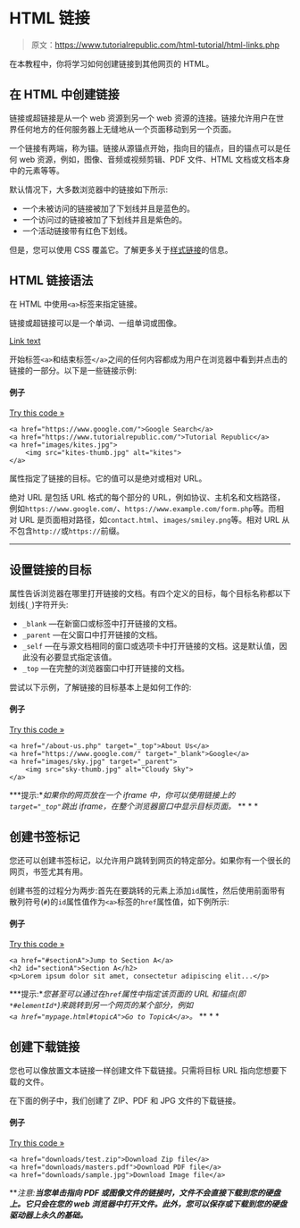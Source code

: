 # HTML 链接

> 原文：<https://www.tutorialrepublic.com/html-tutorial/html-links.php>

在本教程中，你将学习如何创建链接到其他网页的 HTML。

## 在 HTML 中创建链接

链接或超链接是从一个 web 资源到另一个 web 资源的连接。链接允许用户在世界任何地方的任何服务器上无缝地从一个页面移动到另一个页面。

一个链接有两端，称为锚。链接从源锚点开始，指向目的锚点，目的锚点可以是任何 web 资源，例如，图像、音频或视频剪辑、PDF 文件、HTML 文档或文档本身中的元素等等。

默认情况下，大多数浏览器中的链接如下所示:

*   一个未被访问的链接被加了下划线并且是蓝色的。
*   一个访问过的链接被加了下划线并且是紫色的。
*   一个活动链接带有红色下划线。

但是，您可以使用 CSS 覆盖它。了解更多关于[样式链接](../css-tutorial/css-links.php)的信息。

## HTML 链接语法

在 HTML 中使用`<a>`标签来指定链接。

链接或超链接可以是一个单词、一组单词或图像。

<a href="*url*">Link text</a>

开始标签`<a>`和结束标签`</a>`之间的任何内容都成为用户在浏览器中看到并点击的链接的一部分。以下是一些链接示例:

#### 例子

[Try this code »](../codelab.php?topic=html&file=hyperlinks "Try this code using online Editor")

```
<a href="https://www.google.com/">Google Search</a>
<a href="https://www.tutorialrepublic.com/">Tutorial Republic</a>
<a href="images/kites.jpg">
    <img src="kites-thumb.jpg" alt="kites">
</a>
```

属性指定了链接的目标。它的值可以是绝对或相对 URL。

绝对 URL 是包括 URL 格式的每个部分的 URL，例如协议、主机名和文档路径，例如`https://www.google.com/`、`https://www.example.com/form.php`等。而相对 URL 是页面相对路径，如`contact.html`、`images/smiley.png`等。相对 URL 从不包含`http://`或`https://`前缀。

* * *

## 设置链接的目标

属性告诉浏览器在哪里打开链接的文档。有四个定义的目标，每个目标名称都以下划线(`_`)字符开头:

*   `_blank` —在新窗口或标签中打开链接的文档。
*   `_parent` —在父窗口中打开链接的文档。
*   `_self` —在与源文档相同的窗口或选项卡中打开链接的文档。这是默认值，因此没有必要显式指定该值。
*   `_top` —在完整的浏览器窗口中打开链接的文档。

尝试以下示例，了解链接的目标基本上是如何工作的:

#### 例子

[Try this code »](../codelab.php?topic=html&file=set-target-for-hyperlinks "Try this code using online Editor")

```
<a href="/about-us.php" target="_top">About Us</a>
<a href="https://www.google.com/" target="_blank">Google</a>
<a href="images/sky.jpg" target="_parent">
    <img src="sky-thumb.jpg" alt="Cloudy Sky">
</a>
```

 ***提示:**如果你的网页放在一个 iframe 中，你可以使用链接上的`target="_top"`跳出 iframe，在整个浏览器窗口中显示目标页面。*  ** * *

## 创建书签标记

您还可以创建书签标记，以允许用户跳转到网页的特定部分。如果你有一个很长的网页，书签尤其有用。

创建书签的过程分为两步:首先在要跳转的元素上添加`id`属性，然后使用前面带有散列符号(`#`)的`id`属性值作为`<a>`标签的`href`属性值，如下例所示:

#### 例子

[Try this code »](../codelab.php?topic=html&file=create-bookmark-links "Try this code using online Editor")

```
<a href="#sectionA">Jump to Section A</a>
<h2 id="sectionA">Section A</h2>
<p>Lorem ipsum dolor sit amet, consectetur adipiscing elit...</p>
```

 ***提示:**您甚至可以通过在`href`属性中指定该页面的 URL 和锚点(即`*#elementId*`)来跳转到另一个网页的某个部分，例如`<a href="mypage.html#topicA">Go to TopicA</a>`。*  ** * *

## 创建下载链接

您也可以像放置文本链接一样创建文件下载链接。只需将目标 URL 指向您想要下载的文件。

在下面的例子中，我们创建了 ZIP、PDF 和 JPG 文件的下载链接。

#### 例子

[Try this code »](../codelab.php?topic=html&file=create-download-links "Try this code using online Editor")

```
<a href="downloads/test.zip">Download Zip file</a>
<a href="downloads/masters.pdf">Download PDF file</a>
<a href="downloads/sample.jpg">Download Image file</a>
```

 ***注意:**当您单击指向 PDF 或图像文件的链接时，文件不会直接下载到您的硬盘上。它只会在您的 web 浏览器中打开文件。此外，您可以保存或下载到您的硬盘驱动器上永久的基础。***